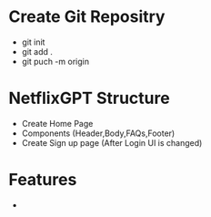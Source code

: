 # Create Git Repositry

- git init
- git add .
- git puch -m origin

# NetflixGPT Structure

- Create Home Page
- Components (Header,Body,FAQs,Footer)
- Create Sign up page (After Login UI is changed)

# Features
- 

